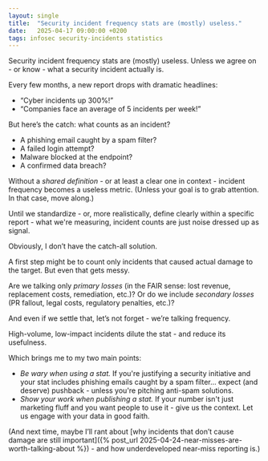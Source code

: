 ```yaml
---
layout: single
title:  "Security incident frequency stats are (mostly) useless."
date:   2025-04-17 09:00:00 +0200
tags: infosec security-incidents statistics
---
```

Security incident frequency stats are (mostly) useless. Unless we agree on - or know - what a security incident actually is.
<!--more-->

Every few months, a new report drops with dramatic headlines:
- “Cyber incidents up 300%!”
- “Companies face an average of 5 incidents per week!”

But here’s the catch: what counts as an incident?
- A phishing email caught by a spam filter?
- A failed login attempt?
- Malware blocked at the endpoint?
- A confirmed data breach?

Without a *shared definition* - or at least a clear one in context - incident frequency becomes a useless metric. (Unless your goal is to grab attention. In that case, move along.)

Until we standardize - or, more realistically, define clearly within a specific report - what we're measuring, incident counts are just noise dressed up as signal.

Obviously, I don’t have the catch-all solution.

A first step might be to count only incidents that caused actual damage to the target.
But even that gets messy.

Are we talking only *primary losses* (in the FAIR sense: lost revenue, replacement costs, remediation, etc.)?
Or do we include *secondary losses* (PR fallout, legal costs, regulatory penalties, etc.)?

And even if we settle that, let’s not forget - we’re talking frequency.

High-volume, low-impact incidents dilute the stat - and reduce its usefulness.

Which brings me to my two main points:
- *Be wary when using a stat.* If you're justifying a security initiative and your stat includes phishing emails caught by a spam filter… expect (and deserve) pushback - unless you're pitching anti-spam solutions.
- *Show your work when publishing a stat.* If your number isn't just marketing fluff and you want people to use it - give us the context. Let us engage with your data in good faith.

(And next time, maybe I’ll rant about [why incidents that don’t cause damage are still important]({% post_url 2025-04-24-near-misses-are-worth-talking-about %}) - and how underdeveloped near-miss reporting is.)